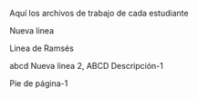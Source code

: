 Aquí los archivos de trabajo de cada estudiante

Nueva linea 

Linea de Ramsés

abcd
Nueva linea 2, ABCD
Descripción-1 



Pie de página-1
